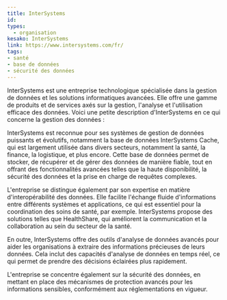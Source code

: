 ```yaml
---
title: InterSystems
id: 
types:
  - organisation
kesako: InterSystems
link: https://www.intersystems.com/fr/
tags:
- santé
- base de données
- sécurité des données
---
```


InterSystems est une entreprise technologique spécialisée dans la gestion de données et les solutions informatiques avancées. Elle offre une gamme de produits et de services axés sur la gestion, l'analyse et l'utilisation efficace des données. Voici une petite description d'InterSystems en ce qui concerne la gestion des données :

InterSystems est reconnue pour ses systèmes de gestion de données puissants et évolutifs, notamment la base de données InterSystems Cache, qui est largement utilisée dans divers secteurs, notamment la santé, la finance, la logistique, et plus encore. Cette base de données permet de stocker, de récupérer et de gérer des données de manière fiable, tout en offrant des fonctionnalités avancées telles que la haute disponibilité, la sécurité des données et la prise en charge de requêtes complexes.

L'entreprise se distingue également par son expertise en matière d'interopérabilité des données. Elle facilite l'échange fluide d'informations entre différents systèmes et applications, ce qui est essentiel pour la coordination des soins de santé, par exemple. InterSystems propose des solutions telles que HealthShare, qui améliorent la communication et la collaboration au sein du secteur de la santé.

En outre, InterSystems offre des outils d'analyse de données avancés pour aider les organisations à extraire des informations précieuses de leurs données. Cela inclut des capacités d'analyse de données en temps réel, ce qui permet de prendre des décisions éclairées plus rapidement.

L'entreprise se concentre également sur la sécurité des données, en mettant en place des mécanismes de protection avancés pour les informations sensibles, conformément aux réglementations en vigueur.


